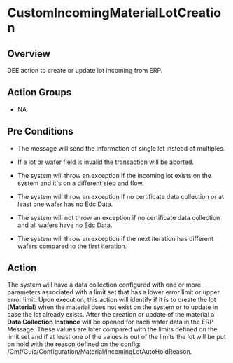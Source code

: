 # CustomIncomingMaterialLotCreation

## Overview

DEE action to create or update lot incoming from ERP.

## Action Groups

* NA

## Pre Conditions

* The message will send the information of single lot instead of multiples.

* If a lot or wafer field is invalid the transaction will be aborted. 

* The system will throw an exception if the incoming lot exists on the system and it´s on a different step and flow.

* The system will throw an exception if no certificate data collection or at least one wafer has no Edc Data.

* The system will not throw an exception if no certificate data collection and all wafers have no Edc Data.

* The system will throw an exception if the next iteration has different wafers compared to the first iteration.


## Action

The system will have a data collection configured with one or more parameters associated with a limit set that has a lower error limit or upper error limit. Upon execution, this action will identify if it is to create the lot (**Material**) when the material does not exist on the system or to update in case the lot already exists. 
After the creation or update of the material a **Data Collection Instance** will be opened for each wafer data in the ERP Message. These values are later compared with the limits defined on the limit set and if at least one of the values is out of the limits the lot will be put on hold with the reason defined on the config: /Cmf/Guis/Configuration/Material/IncomingLotAutoHoldReason.
